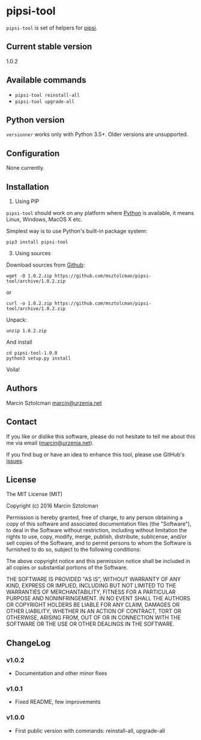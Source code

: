 pipsi-tool
==========

`pipsi-tool` is set of helpers for [pipsi](https://github.com/mitsuhiko/pipsi). 

Current stable version
----------------------

1.0.2

Available commands
--------

* `pipsi-tool reinstall-all`
* `pipsi-tool upgrade-all`

Python version
--------------

`versionner` works only with Python 3.5+. Older versions are unsupported.

Configuration
-------------

None currently.

Installation
------------

1. Using PIP

`pipsi-tool` should work on any platform where [Python](http://python.org)
is available, it means Linux, Windows, MacOS X etc. 

Simplest way is to use Python's built-in package system:

    pip3 install pipsi-tool

3. Using sources

Download sources from [Github](https://github.com/msztolcman/pipsi-tool/archive/1.0.2.zip):

    wget -O 1.0.2.zip https://github.com/msztolcman/pipsi-tool/archive/1.0.2.zip
    
or

    curl -o 1.0.2.zip https://github.com/msztolcman/pipsi-tool/archive/1.0.2.zip

Unpack:

    unzip 1.0.2.zip

And install

    cd pipsi-tool-1.0.0
    python3 setup.py install

Voila!

Authors
-------

Marcin Sztolcman <marcin@urzenia.net>

Contact
-------

If you like or dislike this software, please do not hesitate to tell me about
this me via email (marcin@urzenia.net).

If you find bug or have an idea to enhance this tool, please use GitHub's
[issues](https://github.com/msztolcman/pipsi-tool/issues).

License
-------

The MIT License (MIT)

Copyright (c) 2016 Marcin Sztolcman

Permission is hereby granted, free of charge, to any person obtaining a copy of
this software and associated documentation files (the "Software"), to deal in
the Software without restriction, including without limitation the rights to
use, copy, modify, merge, publish, distribute, sublicense, and/or sell copies of
the Software, and to permit persons to whom the Software is furnished to do so,
subject to the following conditions:

The above copyright notice and this permission notice shall be included in all
copies or substantial portions of the Software.

THE SOFTWARE IS PROVIDED "AS IS", WITHOUT WARRANTY OF ANY KIND, EXPRESS OR
IMPLIED, INCLUDING BUT NOT LIMITED TO THE WARRANTIES OF MERCHANTABILITY, FITNESS
FOR A PARTICULAR PURPOSE AND NONINFRINGEMENT. IN NO EVENT SHALL THE AUTHORS OR
COPYRIGHT HOLDERS BE LIABLE FOR ANY CLAIM, DAMAGES OR OTHER LIABILITY, WHETHER
IN AN ACTION OF CONTRACT, TORT OR OTHERWISE, ARISING FROM, OUT OF OR IN
CONNECTION WITH THE SOFTWARE OR THE USE OR OTHER DEALINGS IN THE SOFTWARE.

ChangeLog
---------

### v1.0.2

* Documentation and other minor fixes

### v1.0.1

* Fixed README, few improvements

### v1.0.0

* First public version with commands: reinstall-all, upgrade-all
